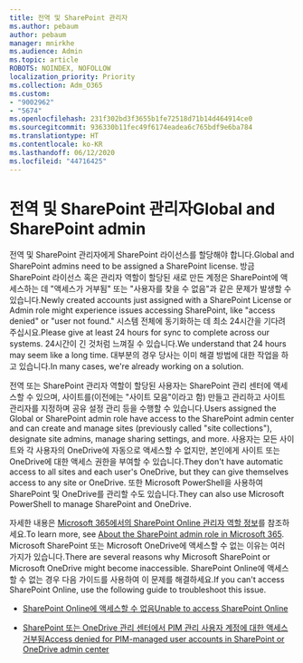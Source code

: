 ```yaml
---
title: 전역 및 SharePoint 관리자
ms.author: pebaum
author: pebaum
manager: mnirkhe
ms.audience: Admin
ms.topic: article
ROBOTS: NOINDEX, NOFOLLOW
localization_priority: Priority
ms.collection: Adm_O365
ms.custom:
- "9002962"
- "5674"
ms.openlocfilehash: 231f302bd3f3655b1fe72518d71b14d464914ce0
ms.sourcegitcommit: 936330b11fec49f6174eadea6c765bdf9e6ba784
ms.translationtype: HT
ms.contentlocale: ko-KR
ms.lasthandoff: 06/12/2020
ms.locfileid: "44716425"
---
```

# <a name="global-and-sharepoint-admin"></a><span data-ttu-id="499e3-102">전역 및 SharePoint 관리자</span><span class="sxs-lookup"><span data-stu-id="499e3-102">Global and SharePoint admin</span></span>

<span data-ttu-id="499e3-103">전역 및 SharePoint 관리자에게 SharePoint 라이선스를 할당해야 합니다.</span><span class="sxs-lookup"><span data-stu-id="499e3-103">Global and SharePoint admins need to be assigned a SharePoint license.</span></span> <span data-ttu-id="499e3-104">방금 SharePoint 라이선스 혹은 관리자 역할이 할당된 새로 만든 계정은 SharePoint에 액세스하는 데 "액세스가 거부됨" 또는 "사용자를 찾을 수 없음"과 같은 문제가 발생할 수 있습니다.</span><span class="sxs-lookup"><span data-stu-id="499e3-104">Newly created accounts just assigned with a SharePoint License or Admin role might experience issues accessing SharePoint, like "access denied" or "user not found."</span></span> <span data-ttu-id="499e3-105">시스템 전체에 동기화하는 데 최소 24시간을 기다려 주십시요.</span><span class="sxs-lookup"><span data-stu-id="499e3-105">Please give at least 24 hours for sync to complete across our systems.</span></span> <span data-ttu-id="499e3-106">24시간이 긴 것처럼 느껴질 수 있습니다.</span><span class="sxs-lookup"><span data-stu-id="499e3-106">We understand that 24 hours may seem like a long time.</span></span> <span data-ttu-id="499e3-107">대부분의 경우 당사는 이미 해결 방법에 대한 작업을 하고 있습니다.</span><span class="sxs-lookup"><span data-stu-id="499e3-107">In many cases, we're already working on a solution.</span></span>

<span data-ttu-id="499e3-108">전역 또는 SharePoint 관리자 역할이 할당된 사용자는 SharePoint 관리 센터에 액세스할 수 있으며, 사이트를(이전에는 "사이트 모음"이라고 함) 만들고 관리하고 사이트 관리자를 지정하며 공유 설정 관리 등을 수행할 수 있습니다.</span><span class="sxs-lookup"><span data-stu-id="499e3-108">Users assigned the Global or SharePoint admin role have access to the SharePoint admin center and can create and manage sites (previously called "site collections"), designate site admins, manage sharing settings, and more.</span></span> <span data-ttu-id="499e3-109">사용자는 모든 사이트와 각 사용자의 OneDrive에 자동으로 액세스할 수 없지만, 본인에게 사이트 또는 OneDrive에 대한 액세스 권한을 부여할 수 있습니다.</span><span class="sxs-lookup"><span data-stu-id="499e3-109">They don't have automatic access to all sites and each user's OneDrive, but they can give themselves access to any site or OneDrive.</span></span> <span data-ttu-id="499e3-110">또한 Microsoft PowerShell을 사용하여 SharePoint 및 OneDrive를 관리할 수도 있습니다.</span><span class="sxs-lookup"><span data-stu-id="499e3-110">They can also use Microsoft PowerShell to manage SharePoint and OneDrive.</span></span>

<span data-ttu-id="499e3-111">자세한 내용은 [Microsoft 365에서의 SharePoint Online 관리자 역할 정보](https://docs.microsoft.com/sharepoint/sharepoint-admin-role)를 참조하세요.</span><span class="sxs-lookup"><span data-stu-id="499e3-111">To learn more, see [About the SharePoint admin role in Microsoft 365](https://docs.microsoft.com/sharepoint/sharepoint-admin-role).</span></span>
<span data-ttu-id="499e3-112">Microsoft SharePoint 또는 Microsoft OneDrive에 액세스할 수 없는 이유는 여러 가지가 있습니다.</span><span class="sxs-lookup"><span data-stu-id="499e3-112">There are several reasons why Microsoft SharePoint or Microsoft OneDrive might become inaccessible.</span></span> <span data-ttu-id="499e3-113">SharePoint Online에 액세스할 수 없는 경우 다음 가이드를 사용하여 이 문제를 해결하세요.</span><span class="sxs-lookup"><span data-stu-id="499e3-113">If you can't access SharePoint Online, use the following guide to troubleshoot this issue.</span></span>

- [<span data-ttu-id="499e3-114">SharePoint Online에 액세스할 수 없음</span><span class="sxs-lookup"><span data-stu-id="499e3-114">Unable to access SharePoint Online</span></span>](https://docs.microsoft.com/sharepoint/troubleshoot/sharing-and-permissions/sharepoint-online-inaccessible)

- [<span data-ttu-id="499e3-115">SharePoint 또는 OneDrive 관리 센터에서 PIM 관리 사용자 계정에 대한 액세스 거부됨</span><span class="sxs-lookup"><span data-stu-id="499e3-115">Access denied for PIM-managed user accounts in SharePoint or OneDrive admin center</span></span>](https://docs.microsoft.com/sharepoint/troubleshoot/administration/access-denied-to-pim-user-accounts)